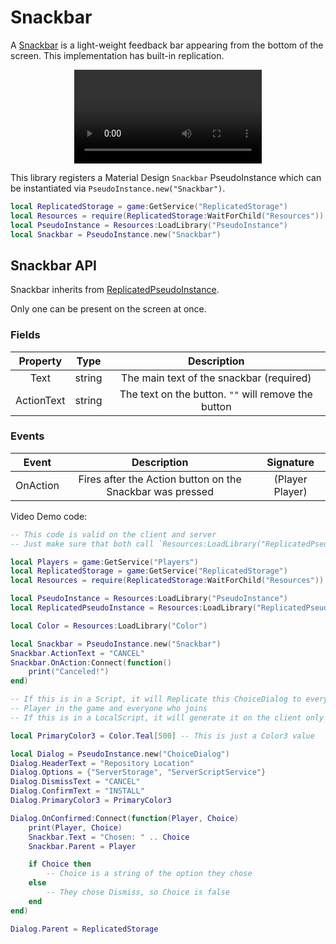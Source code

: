 # Snackbar

A [Snackbar](https://material.io/design/components/snackbars.html#) is a light-weight feedback bar appearing from the bottom of the screen. This implementation has built-in replication.

<div align="center">
	<video autoplay loop>
	<source src="../../../assets/videos/Snackbar.mp4" type="video/mp4">
	</source>
	</video>
</div>

This library registers a Material Design `Snackbar` PseudoInstance which can be instantiated via `PseudoInstance.new("Snackbar")`.

```lua
local ReplicatedStorage = game:GetService("ReplicatedStorage")
local Resources = require(ReplicatedStorage:WaitForChild("Resources"))
local PseudoInstance = Resources:LoadLibrary("PseudoInstance")
local Snackbar = PseudoInstance.new("Snackbar")
```

## Snackbar API

Snackbar inherits from [ReplicatedPseudoInstance](../../Classes/ReplicatedPseudoInstance).

Only one can be present on the screen at once.

### Fields
|Property|Type|Description|
|:-:|:-:|:-:|
|Text|string|The main text of the snackbar (required)
|ActionText|string|The text on the button. `""` will remove the button|

### Events

|Event|Description|Signature|
|:-:|:-:|:-:|
|OnAction|Fires after the Action button on the Snackbar was pressed|(Player Player)|

Video Demo code:
```lua
-- This code is valid on the client and server
-- Just make sure that both call `Resources:LoadLibrary("ReplicatedPseudoInstance")`

local Players = game:GetService("Players")
local ReplicatedStorage = game:GetService("ReplicatedStorage")
local Resources = require(ReplicatedStorage:WaitForChild("Resources"))

local PseudoInstance = Resources:LoadLibrary("PseudoInstance")
local ReplicatedPseudoInstance = Resources:LoadLibrary("ReplicatedPseudoInstance")

local Color = Resources:LoadLibrary("Color")

local Snackbar = PseudoInstance.new("Snackbar")
Snackbar.ActionText = "CANCEL"
Snackbar.OnAction:Connect(function()
    print("Canceled!")
end)

-- If this is in a Script, it will Replicate this ChoiceDialog to every
-- Player in the game and everyone who joins
-- If this is in a LocalScript, it will generate it on the client only

local PrimaryColor3 = Color.Teal[500] -- This is just a Color3 value

local Dialog = PseudoInstance.new("ChoiceDialog")
Dialog.HeaderText = "Repository Location"
Dialog.Options = {"ServerStorage", "ServerScriptService"}
Dialog.DismissText = "CANCEL"
Dialog.ConfirmText = "INSTALL"
Dialog.PrimaryColor3 = PrimaryColor3

Dialog.OnConfirmed:Connect(function(Player, Choice)
    print(Player, Choice)
    Snackbar.Text = "Chosen: " .. Choice
    Snackbar.Parent = Player

    if Choice then
        -- Choice is a string of the option they chose
    else
        -- They chose Dismiss, so Choice is false
    end
end)

Dialog.Parent = ReplicatedStorage
```
